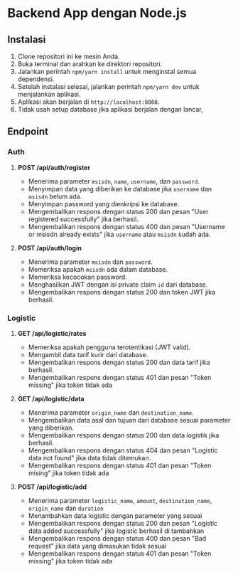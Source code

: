 # Backend App dengan Node.js

## Instalasi

1. Clone repositori ini ke mesin Anda.
2. Buka terminal dan arahkan ke direktori repositori.
3. Jalankan perintah `npm/yarn install` untuk menginstal semua dependensi.
4. Setelah instalasi selesai, jalankan perintah `npm/yarn dev` untuk menjalankan aplikasi.
5. Aplikasi akan berjalan di `http://localhost:8000`.
6. Tidak usah setup database jika aplikasi berjalan dengan lancar,


## Endpoint

### Auth

1. **POST /api/auth/register**

    - Menerima parameter `msisdn`, `name`, `username`, dan `password`.
    - Menyimpan data yang diberikan ke database jika `username` dan `msisdn` belum ada.
    - Menyimpan password yang dienkripsi ke database.
    - Mengembalikan respons dengan status 200 dan pesan "User registered successfully" jika berhasil.
    - Mengembalikan respons dengan status 400 dan pesan "Username or msisdn already exists" jika `username` atau `msisdn` sudah ada.

2. **POST /api/auth/login**

    - Menerima parameter `msisdn` dan `password`.
    - Memeriksa apakah `msisdn` ada dalam database.
    - Memeriksa kecocokan password.
    - Menghasilkan JWT dengan isi private claim `id` dari database.
    - Mengembalikan respons dengan status 200 dan token JWT jika berhasil.

### Logistic

1. **GET /api/logistic/rates**

    - Memeriksa apakah pengguna terotentikasi (JWT valid).
    - Mengambil data tarif kurir dari database.
    - Mengembalikan respons dengan status 200 dan data tarif jika berhasil.
    - Mengembalikan respons dengan status 401 dan pesan "Token missing" jika token tidak ada

2. **GET /api/logistic/data**

    - Menerima parameter `origin_name` dan `destination_name`.
    - Mengembalikan data asal dan tujuan dari database sesuai parameter yang diberikan.
    - Mengembalikan respons dengan status 200 dan data logistik jika berhasil.
    - Mengembalikan respons dengan status 404 dan pesan "Logistic data not found" jika data tidak ditemukan.
    - Mengembalikan respons dengan status 401 dan pesan "Token mising" jika token tidak ada

3. **POST /api/logistic/add**
    - Menerima parameter `logistic_name`, `amount`, `destination_name`, `origin_name` dan `duration`
    - Menambahkan data logistic dengan parameter yang sesuai
    - Mengembalikan respons dengan status 200 dan pesan "Logistic data added successfully" jika logistic berhasil di tambahkan
    - Mengembalikan respons dengan status 400 dan pesan "Bad request" jika data yang dimasukan tidak sesuai
    - Mengembalikan respons dengan status 401 dan pesan "Token missing" jika token tidak ada
